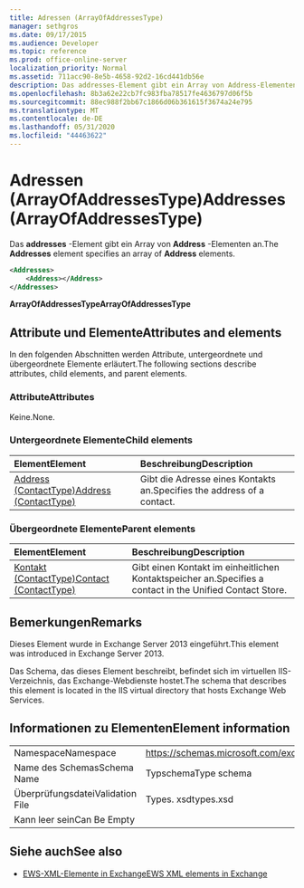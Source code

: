 ```yaml
---
title: Adressen (ArrayOfAddressesType)
manager: sethgros
ms.date: 09/17/2015
ms.audience: Developer
ms.topic: reference
ms.prod: office-online-server
localization_priority: Normal
ms.assetid: 711acc90-8e5b-4658-92d2-16cd441db56e
description: Das addresses-Element gibt ein Array von Address-Elementen an.
ms.openlocfilehash: 8b3a62e22cb7fc983fba78517fe4636797d06f5b
ms.sourcegitcommit: 88ec988f2bb67c1866d06b361615f3674a24e795
ms.translationtype: MT
ms.contentlocale: de-DE
ms.lasthandoff: 05/31/2020
ms.locfileid: "44463622"
---
```

# <a name="addresses-arrayofaddressestype"></a><span data-ttu-id="d1eea-103">Adressen (ArrayOfAddressesType)</span><span class="sxs-lookup"><span data-stu-id="d1eea-103">Addresses (ArrayOfAddressesType)</span></span>

<span data-ttu-id="d1eea-104">Das **addresses** -Element gibt ein Array von **Address** -Elementen an.</span><span class="sxs-lookup"><span data-stu-id="d1eea-104">The **Addresses** element specifies an array of **Address** elements.</span></span> 
  
```XML
<Addresses>
    <Address></Address>
</Addresses>
```

 <span data-ttu-id="d1eea-105">**ArrayOfAddressesType**</span><span class="sxs-lookup"><span data-stu-id="d1eea-105">**ArrayOfAddressesType**</span></span>
## <a name="attributes-and-elements"></a><span data-ttu-id="d1eea-106">Attribute und Elemente</span><span class="sxs-lookup"><span data-stu-id="d1eea-106">Attributes and elements</span></span>

<span data-ttu-id="d1eea-107">In den folgenden Abschnitten werden Attribute, untergeordnete und übergeordnete Elemente erläutert.</span><span class="sxs-lookup"><span data-stu-id="d1eea-107">The following sections describe attributes, child elements, and parent elements.</span></span>
  
### <a name="attributes"></a><span data-ttu-id="d1eea-108">Attribute</span><span class="sxs-lookup"><span data-stu-id="d1eea-108">Attributes</span></span>

<span data-ttu-id="d1eea-109">Keine.</span><span class="sxs-lookup"><span data-stu-id="d1eea-109">None.</span></span>
  
### <a name="child-elements"></a><span data-ttu-id="d1eea-110">Untergeordnete Elemente</span><span class="sxs-lookup"><span data-stu-id="d1eea-110">Child elements</span></span>

|<span data-ttu-id="d1eea-111">**Element**</span><span class="sxs-lookup"><span data-stu-id="d1eea-111">**Element**</span></span>|<span data-ttu-id="d1eea-112">**Beschreibung**</span><span class="sxs-lookup"><span data-stu-id="d1eea-112">**Description**</span></span>|
|:-----|:-----|
|[<span data-ttu-id="d1eea-113">Address (ContactType)</span><span class="sxs-lookup"><span data-stu-id="d1eea-113">Address (ContactType)</span></span>](address-contacttype.md) <br/> |<span data-ttu-id="d1eea-114">Gibt die Adresse eines Kontakts an.</span><span class="sxs-lookup"><span data-stu-id="d1eea-114">Specifies the address of a contact.</span></span>  <br/> |
   
### <a name="parent-elements"></a><span data-ttu-id="d1eea-115">Übergeordnete Elemente</span><span class="sxs-lookup"><span data-stu-id="d1eea-115">Parent elements</span></span>

|<span data-ttu-id="d1eea-116">**Element**</span><span class="sxs-lookup"><span data-stu-id="d1eea-116">**Element**</span></span>|<span data-ttu-id="d1eea-117">**Beschreibung**</span><span class="sxs-lookup"><span data-stu-id="d1eea-117">**Description**</span></span>|
|:-----|:-----|
|[<span data-ttu-id="d1eea-118">Kontakt (ContactType)</span><span class="sxs-lookup"><span data-stu-id="d1eea-118">Contact (ContactType)</span></span>](contact-contacttype.md) <br/> |<span data-ttu-id="d1eea-119">Gibt einen Kontakt im einheitlichen Kontaktspeicher an.</span><span class="sxs-lookup"><span data-stu-id="d1eea-119">Specifies a contact in the Unified Contact Store.</span></span>  <br/> |
   
## <a name="remarks"></a><span data-ttu-id="d1eea-120">Bemerkungen</span><span class="sxs-lookup"><span data-stu-id="d1eea-120">Remarks</span></span>

<span data-ttu-id="d1eea-121">Dieses Element wurde in Exchange Server 2013 eingeführt.</span><span class="sxs-lookup"><span data-stu-id="d1eea-121">This element was introduced in Exchange Server 2013.</span></span>
  
<span data-ttu-id="d1eea-122">Das Schema, das dieses Element beschreibt, befindet sich im virtuellen IIS-Verzeichnis, das Exchange-Webdienste hostet.</span><span class="sxs-lookup"><span data-stu-id="d1eea-122">The schema that describes this element is located in the IIS virtual directory that hosts Exchange Web Services.</span></span>
  
## <a name="element-information"></a><span data-ttu-id="d1eea-123">Informationen zu Elementen</span><span class="sxs-lookup"><span data-stu-id="d1eea-123">Element information</span></span>

|||
|:-----|:-----|
|<span data-ttu-id="d1eea-124">Namespace</span><span class="sxs-lookup"><span data-stu-id="d1eea-124">Namespace</span></span>  <br/> |https://schemas.microsoft.com/exchange/services/2006/types  <br/> |
|<span data-ttu-id="d1eea-125">Name des Schemas</span><span class="sxs-lookup"><span data-stu-id="d1eea-125">Schema Name</span></span>  <br/> |<span data-ttu-id="d1eea-126">Typschema</span><span class="sxs-lookup"><span data-stu-id="d1eea-126">Type schema</span></span>  <br/> |
|<span data-ttu-id="d1eea-127">Überprüfungsdatei</span><span class="sxs-lookup"><span data-stu-id="d1eea-127">Validation File</span></span>  <br/> |<span data-ttu-id="d1eea-128">Types. xsd</span><span class="sxs-lookup"><span data-stu-id="d1eea-128">types.xsd</span></span>  <br/> |
|<span data-ttu-id="d1eea-129">Kann leer sein</span><span class="sxs-lookup"><span data-stu-id="d1eea-129">Can Be Empty</span></span>  <br/> ||
   
## <a name="see-also"></a><span data-ttu-id="d1eea-130">Siehe auch</span><span class="sxs-lookup"><span data-stu-id="d1eea-130">See also</span></span>

- [<span data-ttu-id="d1eea-131">EWS-XML-Elemente in Exchange</span><span class="sxs-lookup"><span data-stu-id="d1eea-131">EWS XML elements in Exchange</span></span>](ews-xml-elements-in-exchange.md)

